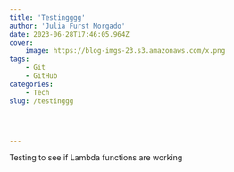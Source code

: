 ```yaml
---
title: 'Testingggg'
author: 'Julia Furst Morgado'
date: 2023-06-28T17:46:05.964Z
cover:
    image: https://blog-imgs-23.s3.amazonaws.com/x.png
tags: 
    - Git
    - GitHub
categories: 
    - Tech
slug: /testinggg




---
```


Testing to see if Lambda functions are working
